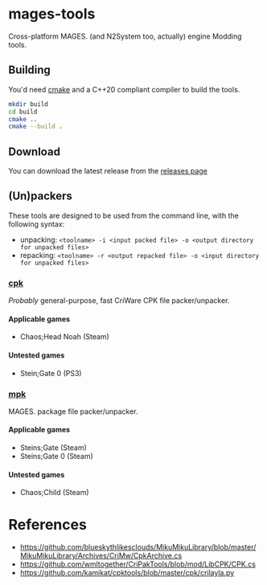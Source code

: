 # mages-tools
Cross-platform MAGES. (and N2System too, actually) engine Modding tools.

## Building
You'd need [cmake](https://cmake.org/download/) and a C++20 compliant compiler to build the tools.
```bash
mkdir build
cd build
cmake ..
cmake --build .
```

## Download
You can download the latest release from the [releases page](https://github.com/mos9527/mages-tools/releases)

## (Un)packers
These tools are designed to be used from the command line, with the following syntax:
- unpacking: `<toolname> -i <input packed file> -o <output directory for unpacked files>`
- repacking: `<toolname> -r <output repacked file> -o <input directory for unpacked files>`

### [cpk](https://github.com/mos9527/mages-tools/blob/main/src/cpk.cpp)
*Probably* general-purpose, fast CriWare CPK file packer/unpacker.
#### Applicable games
- Chaos;Head Noah (Steam)
#### Untested games
- Stein;Gate 0 (PS3)

### [mpk](https://github.com/mos9527/mages-tools/blob/main/src/mpk.cpp)
MAGES. package file packer/unpacker.
#### Applicable games
- Steins;Gate (Steam)
- Steins;Gate 0 (Steam)
#### Untested games
- Chaos;Child (Steam)

# References
- https://github.com/blueskythlikesclouds/MikuMikuLibrary/blob/master/MikuMikuLibrary/Archives/CriMw/CpkArchive.cs
- https://github.com/wmltogether/CriPakTools/blob/mod/LibCPK/CPK.cs
- https://github.com/kamikat/cpktools/blob/master/cpk/crilayla.py